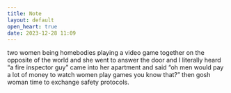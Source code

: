 ```yaml
---
title: Note
layout: default
open_heart: true
date: 2023-12-28 11:09
---
```


two women being homebodies playing a video game together on the opposite of the world and she went to answer the door and I literally heard “a fire inspector guy” came into her apartment and said “oh men would pay a lot of money to watch women play games you know that?” then gosh woman time to exchange safety protocols.
